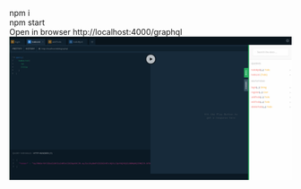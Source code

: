 npm i <br/>
npm start <br/>
Open in browser http://localhost:4000/graphql <br/>
![playground image](playground.png)